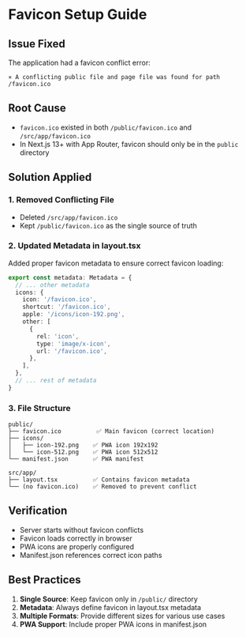 # Favicon Setup Guide

## Issue Fixed

The application had a favicon conflict error:

```
⨯ A conflicting public file and page file was found for path /favicon.ico
```

## Root Cause

- `favicon.ico` existed in both `/public/favicon.ico` and `/src/app/favicon.ico`
- In Next.js 13+ with App Router, favicon should only be in the `public` directory

## Solution Applied

### 1. Removed Conflicting File

- Deleted `/src/app/favicon.ico`
- Kept `/public/favicon.ico` as the single source of truth

### 2. Updated Metadata in layout.tsx

Added proper favicon metadata to ensure correct favicon loading:

```typescript
export const metadata: Metadata = {
  // ... other metadata
  icons: {
    icon: '/favicon.ico',
    shortcut: '/favicon.ico',
    apple: '/icons/icon-192.png',
    other: [
      {
        rel: 'icon',
        type: 'image/x-icon',
        url: '/favicon.ico',
      },
    ],
  },
  // ... rest of metadata
}
```

### 3. File Structure

```
public/
├── favicon.ico          ✅ Main favicon (correct location)
├── icons/
│   ├── icon-192.png    ✅ PWA icon 192x192
│   └── icon-512.png    ✅ PWA icon 512x512
└── manifest.json       ✅ PWA manifest

src/app/
├── layout.tsx          ✅ Contains favicon metadata
└── (no favicon.ico)    ✅ Removed to prevent conflict
```

## Verification

- Server starts without favicon conflicts
- Favicon loads correctly in browser
- PWA icons are properly configured
- Manifest.json references correct icon paths

## Best Practices

1. **Single Source**: Keep favicon only in `/public/` directory
2. **Metadata**: Always define favicon in layout.tsx metadata
3. **Multiple Formats**: Provide different sizes for various use cases
4. **PWA Support**: Include proper PWA icons in manifest.json
